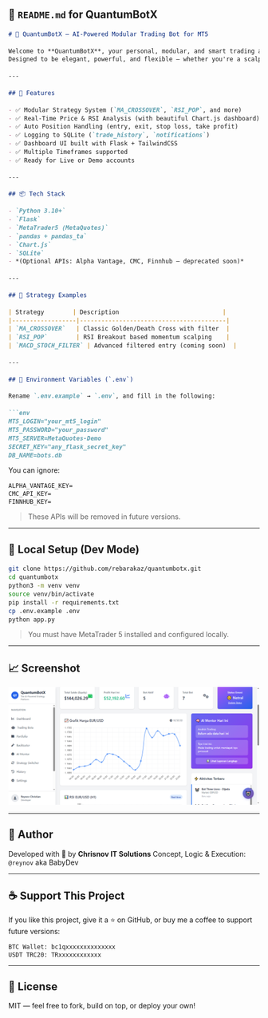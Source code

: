## 📄 `README.md` for QuantumBotX

````markdown
# 🤖 QuantumBotX — AI-Powered Modular Trading Bot for MT5

Welcome to **QuantumBotX**, your personal, modular, and smart trading assistant built with 💖 using Python and MetaTrader5 (MT5).  
Designed to be elegant, powerful, and flexible — whether you're a scalper, swing trader, or a strategy researcher.

---

## 🚀 Features

- ✅ Modular Strategy System (`MA_CROSSOVER`, `RSI_POP`, and more)
- ✅ Real-Time Price & RSI Analysis (with beautiful Chart.js dashboard)
- ✅ Auto Position Handling (entry, exit, stop loss, take profit)
- ✅ Logging to SQLite (`trade_history`, `notifications`)
- ✅ Dashboard UI built with Flask + TailwindCSS
- ✅ Multiple Timeframes supported
- ✅ Ready for Live or Demo accounts

---

## 📦 Tech Stack

- `Python 3.10+`
- `Flask`
- `MetaTrader5 (MetaQuotes)`
- `pandas + pandas_ta`
- `Chart.js`
- `SQLite`
- *(Optional APIs: Alpha Vantage, CMC, Finnhub – deprecated soon)*

---

## 🧠 Strategy Examples

| Strategy        | Description                             |
|------------------|-----------------------------------------|
| `MA_CROSSOVER`   | Classic Golden/Death Cross with filter  |
| `RSI_POP`        | RSI Breakout based momentum scalping    |
| `MACD_STOCH_FILTER` | Advanced filtered entry (coming soon)  |

---

## 🔐 Environment Variables (`.env`)

Rename `.env.example` → `.env`, and fill in the following:

```env
MT5_LOGIN="your_mt5_login"
MT5_PASSWORD="your_password"
MT5_SERVER=MetaQuotes-Demo
SECRET_KEY="any_flask_secret_key"
DB_NAME=bots.db
````

You can ignore:

```env
ALPHA_VANTAGE_KEY=
CMC_API_KEY=
FINNHUB_KEY=
```

> These APIs will be removed in future versions.

---

## 🧪 Local Setup (Dev Mode)

```bash
git clone https://github.com/rebarakaz/quantumbotx.git
cd quantumbotx
python3 -m venv venv
source venv/bin/activate
pip install -r requirements.txt
cp .env.example .env
python app.py
```

> You must have MetaTrader 5 installed and configured locally.

---

## 📈 Screenshot

![QuantumBotX Dashboard Preview](static/img/dashboard-preview.png)

---

## 🧠 Author

Developed with 💖 by **Chrisnov IT Solutions**
Concept, Logic & Execution: `@reynov` aka BabyDev

---

## ☕ Support This Project

If you like this project, give it a ⭐ on GitHub, or buy me a coffee to support future versions:

```
BTC Wallet: bc1qxxxxxxxxxxxxxx
USDT TRC20: TRxxxxxxxxxxxx
```

---

## 📝 License

MIT — feel free to fork, build on top, or deploy your own!

```